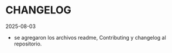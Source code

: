 # CHANGELOG

2025-08-03

- se agregaron los archivos readme, Contributing y changelog al repositorio.
